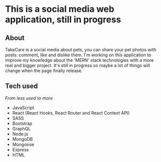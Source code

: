 # This is a social media web application, still in progress

## About
TakeCare is a social media about pets, you can share your pet photos with posts: comment, like and dislike them.
I'm working on this application to improve my knowledge about the 'MERN' stack technologies with a more real and bigger project.
It's still in progress so maybe a lot of things will change when the page finally release.

## Tech used
*From less used to more*
+ JavaScript
+ React (React Hooks, React Router and React Context API)
+ SASS
+ Bootstrap
+ GraphQL
+ Node.js
+ MongoDB
+ Mongoose
+ Express
+ HTML